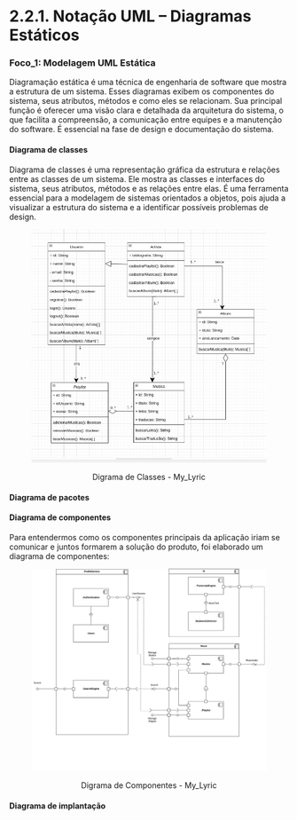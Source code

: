 # 2.2.1. Notação UML – Diagramas Estáticos

### Foco_1: Modelagem UML Estática
Diagramação estática é uma técnica de engenharia de software que mostra a estrutura de um sistema. Esses diagramas exibem os componentes do sistema, seus atributos, métodos e como eles se relacionam. Sua principal função é oferecer uma visão clara e detalhada da arquitetura do sistema, o que facilita a compreensão, a comunicação entre equipes e a manutenção do software. É essencial na fase de design e documentação do sistema.


#### Diagrama de classes
Diagrama de classes é uma representação gráfica da estrutura e relações entre as classes de um sistema. Ele mostra as classes e interfaces do sistema, seus atributos, métodos e as relações entre elas. É uma ferramenta essencial para a modelagem de sistemas orientados a objetos, pois ajuda a visualizar a estrutura do sistema e a identificar possíveis problemas de design.

<figure align="center">

  ![brainstorm](../assets/uml/DiagramaClasses.jpeg)
  <figcaption>Digrama de Classes - My_Lyric</figcaption>
</figure>


#### Diagrama de pacotes

#### Diagrama de componentes
Para entendermos como os componentes principais da aplicação iriam se comunicar e
juntos formarem a solução do produto, foi elaborado um diagrama de componentes:

<figure align="center">

  ![brainstorm](../assets/uml/DiagramaDeComponentes.png)
  <figcaption>Digrama de Componentes - My_Lyric</figcaption>
</figure>

#### Diagrama de implantação

